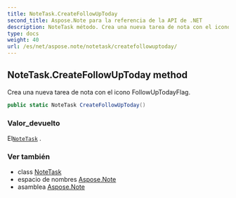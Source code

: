 ```yaml
---
title: NoteTask.CreateFollowUpToday
second_title: Aspose.Note para la referencia de la API de .NET
description: NoteTask método. Crea una nueva tarea de nota con el icono FollowUpTodayFlag.
type: docs
weight: 40
url: /es/net/aspose.note/notetask/createfollowuptoday/
---
```

## NoteTask.CreateFollowUpToday method

Crea una nueva tarea de nota con el icono FollowUpTodayFlag.

```csharp
public static NoteTask CreateFollowUpToday()
```

### Valor_devuelto

El[`NoteTask`](../) .

### Ver también

* class [NoteTask](../)
* espacio de nombres [Aspose.Note](../../notetask/)
* asamblea [Aspose.Note](../../../)


